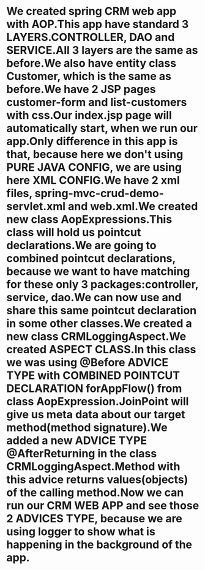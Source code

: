 # We created spring CRM web app with AOP.This app have standard 3 LAYERS.CONTROLLER, DAO and SERVICE.All 3 layers are the same as before.We also have entity class Customer, which is the same as before.We have 2 JSP pages customer-form and list-customers with css.Our index.jsp page will automatically start, when we run our app.Only difference in this app is that, because here we don't using PURE JAVA CONFIG, we are using here XML CONFIG.We have 2 xml files, spring-mvc-crud-demo-servlet.xml and web.xml.We created new class AopExpressions.This class will hold us pointcut declarations.We are going to combined pointcut declarations, because we want to have matching for these only 3 packages:controller, service, dao.We can now use and share this same pointcut declaration in some other classes.We created a new class CRMLoggingAspect.We created ASPECT CLASS.In this class we was using @Before ADVICE TYPE with COMBINED POINTCUT DECLARATION forAppFlow() from class AopExpression.JoinPoint will give us meta data about our target method(method signature).We added a new ADVICE TYPE @AfterReturning in the class CRMLoggingAspect.Method with this advice returns values(objects) of the calling method.Now we can run our CRM WEB APP and see those 2 ADVICES TYPE, because we are using logger to show what is happening in the background of the app.
